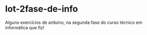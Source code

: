 # Iot-2fase-de-info
Alguns exercícios de arduino, na segunda fase do curso técnico em informática que fiz!
